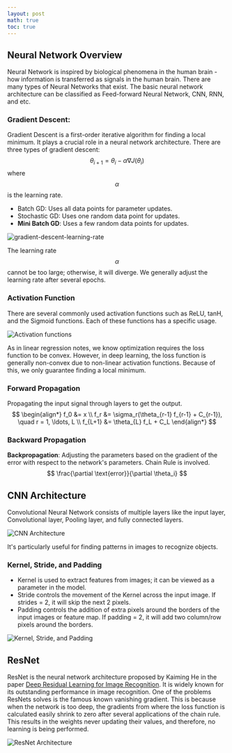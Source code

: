```yaml
---
layout: post
math: true
toc: true
---
```


## Neural Network Overview
Neural Network is inspired by biological phenomena in the human brain - how information is transferred as signals in the human brain. There are many types of Neural Networks that exist. The basic neural network architecture can be classified as Feed-forward Neural Network, CNN, RNN, and etc.

### Gradient Descent:
Gradient Descent is a first-order iterative algorithm for finding a local minimum. It plays a crucial role in a neural network architecture. There are three types of gradient descent:
$$ \theta_{i+1} = \theta_i - \alpha \nabla J(\theta_i) $$
where $$ \alpha $$ is the learning rate.
- Batch GD: Uses all data points for parameter updates.
- Stochastic GD: Uses one random data point for updates.
- **Mini Batch GD**: Uses a few random data points for updates.

![gradient-descent-learning-rate](https://github.com/zhiweilin27/zhiweilin27.github.io/assets/111717798/62ad48a5-0303-4895-9909-91fb08bb6412)

The learning rate $$ \alpha $$ cannot be too large; otherwise, it will diverge. We generally adjust the learning rate after several epochs.

### Activation Function
There are several commonly used activation functions such as ReLU, tanH, and the Sigmoid functions. Each of these functions has a specific usage.

![Activation functions](https://github.com/zhiweilin27/zhiweilin27.github.io/assets/111717798/81de4de6-6986-4d64-b07a-5713d4265b7a)

As in linear regression notes, we know optimization requires the loss function to be convex. However, in deep learning, the loss function is generally non-convex due to non-linear activation functions. Because of this, we only guarantee finding a local minimum.

### Forward Propagation
Propagating the input signal through layers to get the output.
$$
\begin{align*}
    f_0 &= x \\
    f_r &= \sigma_r(\theta_{r-1} f_{r-1} + C_{r-1}), \quad r = 1, \ldots, L \\
    f_{L+1} &= \theta_{L} f_L + C_L
\end{align*}
$$

### Backward Propagation
**Backpropagation**: Adjusting the parameters based on the gradient of the error with respect to the network's parameters. Chain Rule is involved.
$$ \frac{\partial \text{error}}{\partial \theta_i} $$

## CNN Architecture
Convolutional Neural Network consists of multiple layers like the input layer, Convolutional layer, Pooling layer, and fully connected layers.

![CNN Architecture](https://github.com/zhiweilin27/zhiweilin27.github.io/assets/111717798/6eea6464-6f42-49d5-9587-2092bbab40ab)

It's particularly useful for finding patterns in images to recognize objects.

### Kernel, Stride, and Padding
- Kernel is used to extract features from images; it can be viewed as a parameter in the model.
- Stride controls the movement of the Kernel across the input image. If strides = 2, it will skip the next 2 pixels.
- Padding controls the addition of extra pixels around the borders of the input images or feature map. If padding = 2, it will add two column/row pixels around the borders.

![Kernel, Stride, and Padding](https://github.com/zhiweilin27/zhiweilin27.github.io/assets/111717798/5539aec8-7fe1-4b70-a2c7-25c5fa6e6775)

## ResNet
ResNet is the neural network architecture proposed by Kaiming He in the paper [Deep Residual Learning for Image Recognition](https://arxiv.org/abs/1512.03385). It is widely known for its outstanding performance in image recognition. One of the problems ResNets solves is the famous known vanishing gradient. This is because when the network is too deep, the gradients from where the loss function is calculated easily shrink to zero after several applications of the chain rule. This results in the weights never updating their values, and therefore, no learning is being performed.

![ResNet Architecture](https://github.com/zhiweilin27/zhiweilin27.github.io/assets/111717798/c654b38f-fa26-4316-b11f-658c598c82fe)
